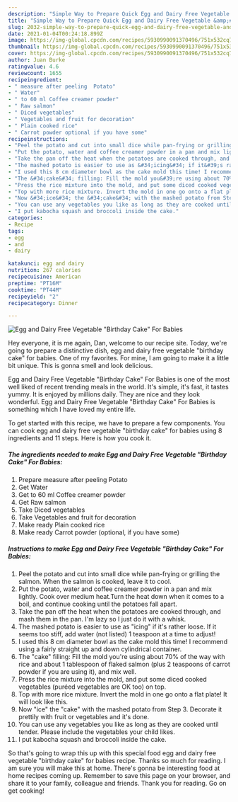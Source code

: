 ```yaml
---
description: "Simple Way to Prepare Quick Egg and Dairy Free Vegetable &amp;#34;Birthday Cake&amp;#34; For Babies"
title: "Simple Way to Prepare Quick Egg and Dairy Free Vegetable &amp;#34;Birthday Cake&amp;#34; For Babies"
slug: 2032-simple-way-to-prepare-quick-egg-and-dairy-free-vegetable-and-34-birthday-cake-and-34-for-babies
date: 2021-01-04T00:24:18.899Z
image: https://img-global.cpcdn.com/recipes/5930990091370496/751x532cq70/egg-and-dairy-free-vegetable-birthday-cake-for-babies-recipe-main-photo.jpg
thumbnail: https://img-global.cpcdn.com/recipes/5930990091370496/751x532cq70/egg-and-dairy-free-vegetable-birthday-cake-for-babies-recipe-main-photo.jpg
cover: https://img-global.cpcdn.com/recipes/5930990091370496/751x532cq70/egg-and-dairy-free-vegetable-birthday-cake-for-babies-recipe-main-photo.jpg
author: Juan Burke
ratingvalue: 4.6
reviewcount: 1655
recipeingredient:
- " measure after peeling  Potato"
- " Water"
- " to 60 ml Coffee creamer powder"
- " Raw salmon"
- " Diced vegetables"
- " Vegetables and fruit for decoration"
- " Plain cooked rice"
- " Carrot powder optional if you have some"
recipeinstructions:
- "Peel the potato and cut into small dice while pan-frying or grilling the salmon.  When the salmon is cooked, leave it to cool."
- "Put the potato, water and coffee creamer powder in a pan and mix lightly. Cook over medium heat.Turn the heat down when it comes to a boil, and continue cooking until the potatoes fall apart."
- "Take the pan off the heat when the potatoes are cooked through, and mash them in the pan. I&#39;m lazy so I just do it with a whisk."
- "The mashed potato is easier to use as &#34;icing&#34; if it&#39;s rather loose. If it seems too stiff, add water (not listed) 1 teaspoon at a time to adjust!"
- "I used this 8 cm diameter bowl as the cake mold this time! I recommend using a fairly straight up and down cylindrical container."
- "The &#34;cake&#34; filling: Fill the mold you&#39;re using about 70% of the way with rice and about 1 tablespoon of flaked salmon (plus 2 teaspoons of carrot powder if you are using it), and mix well."
- "Press the rice mixture into the mold, and put some diced cooked vegetables (puréed vegetables are OK too) on top."
- "Top with more rice mixture. Invert the mold in one go onto a flat plate! It will look like this."
- "Now &#34;ice&#34; the &#34;cake&#34; with the mashed potato from Step 3. Decorate it prettily with fruit or vegetables and it&#39;s done."
- "You can use any vegetables you like as long as they are cooked until tender. Please include the vegetables your child likes."
- "I put kabocha squash and broccoli inside the cake."
categories:
- Recipe
tags:
- egg
- and
- dairy

katakunci: egg and dairy 
nutrition: 267 calories
recipecuisine: American
preptime: "PT16M"
cooktime: "PT44M"
recipeyield: "2"
recipecategory: Dinner

---
```



![Egg and Dairy Free Vegetable &#34;Birthday Cake&#34; For Babies](https://img-global.cpcdn.com/recipes/5930990091370496/751x532cq70/egg-and-dairy-free-vegetable-birthday-cake-for-babies-recipe-main-photo.jpg)

Hey everyone, it is me again, Dan, welcome to our recipe site. Today, we're going to prepare a distinctive dish, egg and dairy free vegetable &#34;birthday cake&#34; for babies. One of my favorites. For mine, I am going to make it a little bit unique. This is gonna smell and look delicious.

Egg and Dairy Free Vegetable &#34;Birthday Cake&#34; For Babies is one of the most well liked of recent trending meals in the world. It's simple, it's fast, it tastes yummy. It is enjoyed by millions daily. They are nice and they look wonderful. Egg and Dairy Free Vegetable &#34;Birthday Cake&#34; For Babies is something which I have loved my entire life.




To get started with this recipe, we have to prepare a few components. You can cook egg and dairy free vegetable &#34;birthday cake&#34; for babies using 8 ingredients and 11 steps. Here is how you cook it.

<!--inarticleads1-->

##### The ingredients needed to make Egg and Dairy Free Vegetable &#34;Birthday Cake&#34; For Babies:

1. Prepare  measure after peeling  Potato
1. Get  Water
1. Get  to 60 ml Coffee creamer powder
1. Get  Raw salmon
1. Take  Diced vegetables
1. Take  Vegetables and fruit for decoration
1. Make ready  Plain cooked rice
1. Make ready  Carrot powder (optional, if you have some)




<!--inarticleads2-->

##### Instructions to make Egg and Dairy Free Vegetable &#34;Birthday Cake&#34; For Babies:

1. Peel the potato and cut into small dice while pan-frying or grilling the salmon.  When the salmon is cooked, leave it to cool.
1. Put the potato, water and coffee creamer powder in a pan and mix lightly. Cook over medium heat.Turn the heat down when it comes to a boil, and continue cooking until the potatoes fall apart.
1. Take the pan off the heat when the potatoes are cooked through, and mash them in the pan. I&#39;m lazy so I just do it with a whisk.
1. The mashed potato is easier to use as &#34;icing&#34; if it&#39;s rather loose. If it seems too stiff, add water (not listed) 1 teaspoon at a time to adjust!
1. I used this 8 cm diameter bowl as the cake mold this time! I recommend using a fairly straight up and down cylindrical container.
1. The &#34;cake&#34; filling: Fill the mold you&#39;re using about 70% of the way with rice and about 1 tablespoon of flaked salmon (plus 2 teaspoons of carrot powder if you are using it), and mix well.
1. Press the rice mixture into the mold, and put some diced cooked vegetables (puréed vegetables are OK too) on top.
1. Top with more rice mixture. Invert the mold in one go onto a flat plate! It will look like this.
1. Now &#34;ice&#34; the &#34;cake&#34; with the mashed potato from Step 3. Decorate it prettily with fruit or vegetables and it&#39;s done.
1. You can use any vegetables you like as long as they are cooked until tender. Please include the vegetables your child likes.
1. I put kabocha squash and broccoli inside the cake.




So that's going to wrap this up with this special food egg and dairy free vegetable &#34;birthday cake&#34; for babies recipe. Thanks so much for reading. I am sure you will make this at home. There's gonna be interesting food at home recipes coming up. Remember to save this page on your browser, and share it to your family, colleague and friends. Thank you for reading. Go on get cooking!
